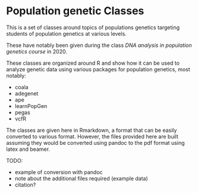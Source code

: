 # Population genetic Classes

This is a set of classes around topics of populations genetics targeting
students of population genetics at various levels.

These have notably been given during the class _DNA analysis in population
genetics course_ in 2020.

These classes are organized around R and show how it can be used to analyze
genetic data using various packages for population genetics, most notably:

- coala
- adegenet
- ape
- learnPopGen
- pegas
- vcfR

The classes are given here in Rmarkdown, a format that can be easily converted
to various format. However, the files provided here are built assuming they
would be converted using pandoc to the pdf format using latex and beamer.

TODO:
- example of conversion with pandoc
- note about the additional files required (example data)
- citation?
